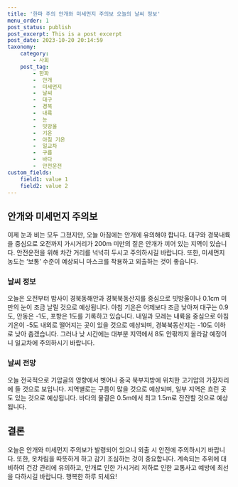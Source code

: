 ```yaml
---
title: '한파 주의 안개와 미세먼지 주의보 오늘의 날씨 정보'
menu_order: 1
post_status: publish
post_excerpt: This is a post excerpt
post_date: 2023-10-20 20:14:59
taxonomy:
    category:
        - 사회
    post_tag:
        - 한파
        -  안개
        -  미세먼지
        -  날씨
        -  대구
        -  경북
        -  내륙
        -  눈
        -  빗방울
        -  기온
        -  아침 기온
        -  일교차
        -  구름
        -  바다
        -  안전운전
custom_fields:
    field1: value 1
    field2: value 2
---
```



## 안개와 미세먼지 주의보
이제 눈과 비는 모두 그쳤지만, 오늘 아침에는 안개에 유의해야 합니다. 대구와 경북내륙을 중심으로 오전까지 가시거리가 200m 미만의 짙은 안개가 끼어 있는 지역이 있습니다. 안전운전을 위해 차간 거리를 넉넉히 두시고 주의하시길 바랍니다. 또한, 미세먼지 농도는 ‘보통’ 수준이 예상되니 마스크를 착용하고 외출하는 것이 좋습니다.

### 날씨 정보
오늘은 오전부터 밤사이 경북동해안과 경북북동산지를 중심으로 빗방울이나 0.1cm 미만의 눈이 조금 날릴 것으로 예상됩니다. 아침 기온은 어제보다 조금 낮아져 대구는 0.9도, 안동은 -1도, 포항은 1도를 기록하고 있습니다. 내일과 모레는 내륙을 중심으로 아침 기온이 -5도 내외로 떨어지는 곳이 있을 것으로 예상되며, 경북북동산지는 -10도 이하로 낮아 춥겠습니다. 그러나 낮 시간에는 대부분 지역에서 8도 안팎까지 올라갈 예정이니 일교차에 주의하시기 바랍니다.

### 날씨 전망
오늘 전국적으로 기압골의 영향에서 벗어나 중국 북부지방에 위치한 고기압의 가장자리에 들 것으로 보입니다. 지역별로는 구름이 많을 것으로 예상되며, 일부 지역은 흐린 곳도 있는 것으로 예상됩니다. 바다의 물결은 0.5m에서 최고 1.5m로 잔잔할 것으로 예상됩니다.

## 결론
오늘은 안개와 미세먼지 주의보가 발령되어 있으니 외출 시 안전에 주의하시기 바랍니다. 또한, 옷차림을 따뜻하게 하고 감기 조심하는 것이 중요합니다. 계속되는 추위에 대비하여 건강 관리에 유의하고, 안개로 인한 가시거리 저하로 인한 교통사고 예방에 최선을 다하시길 바랍니다. 행복한 하루 되세요!
